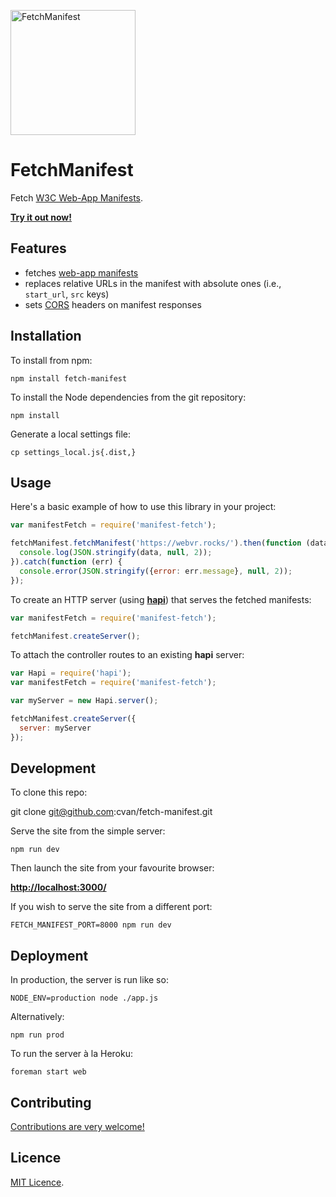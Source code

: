 [<img src="https://raw.githubusercontent.com/cvan/fetch-manifest/master/public/img/logo.png" alt="FetchManifest" title="FetchManifest" width="200">](https://fetchmanifest.org/)

# FetchManifest

Fetch [W3C Web-App Manifests](http://w3c.github.io/manifest/).

**[Try it out now!](https://fetchmanifest.org/)**


## Features

* fetches [web-app manifests](http://w3c.github.io/manifest/)
* replaces relative URLs in the manifest with absolute ones (i.e., `start_url`, `src` keys)
* sets [CORS](http://en.wikipedia.org/wiki/Cross-origin_resource_sharing) headers on manifest responses


## Installation

To install from npm:

    npm install fetch-manifest

To install the Node dependencies from the git repository:

    npm install

Generate a local settings file:

    cp settings_local.js{.dist,}


## Usage

Here's a basic example of how to use this library in your project:

```js
var manifestFetch = require('manifest-fetch');

fetchManifest.fetchManifest('https://webvr.rocks/').then(function (data) {
  console.log(JSON.stringify(data, null, 2));
}).catch(function (err) {
  console.error(JSON.stringify({error: err.message}, null, 2));
});
```

To create an HTTP server (using [__hapi__](http://hapijs.com/)) that serves the fetched manifests:

```js
var manifestFetch = require('manifest-fetch');

fetchManifest.createServer();
```

To attach the controller routes to an existing __hapi__ server:

```js
var Hapi = require('hapi');
var manifestFetch = require('manifest-fetch');

var myServer = new Hapi.server();

fetchManifest.createServer({
  server: myServer
});
```


## Development

To clone this repo:

  git clone git@github.com:cvan/fetch-manifest.git

Serve the site from the simple server:

    npm run dev

Then launch the site from your favourite browser:

[__http://localhost:3000/__](http://localhost:3000/)

If you wish to serve the site from a different port:

    FETCH_MANIFEST_PORT=8000 npm run dev


## Deployment

In production, the server is run like so:

    NODE_ENV=production node ./app.js

Alternatively:

    npm run prod

To run the server à la Heroku:

    foreman start web


## Contributing

[Contributions are very welcome!](CONTRIBUTING.md)


## Licence

[MIT Licence](LICENCE).
